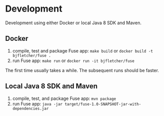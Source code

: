 # Development

Development using either Docker or local Java 8 SDK and Maven.

## Docker

1. compile, test and package Fuse app: `make build` or `docker build -t bjfletcher/fuse .`
1. run Fuse app: `make run` or `docker run -it bjfletcher/fuse`

The first time usually takes a while. The subsequent runs should be faster.

## Local Java 8 SDK and Maven

1. compile, test, and package Fuse app: `mvn package`
1. run Fuse app: `java -jar target/fuse-1.0-SNAPSHOT-jar-with-dependencies.jar`
